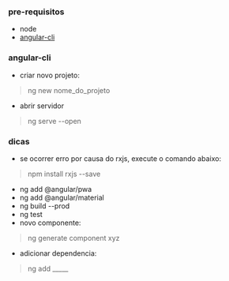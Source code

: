 ### pre-requisitos 
- node
- [angular-cli](https://cli.angular.io/)


### angular-cli
- criar novo projeto:
> ng new nome_do_projeto
- abrir servidor
> ng serve --open


### dicas
- se ocorrer erro por causa do rxjs, execute o comando abaixo:
> npm install rxjs --save
- ng add @angular/pwa
- ng add @angular/material
- ng build --prod
- ng test
- novo componente:
> ng generate component xyz
- adicionar dependencia:
> ng add _____